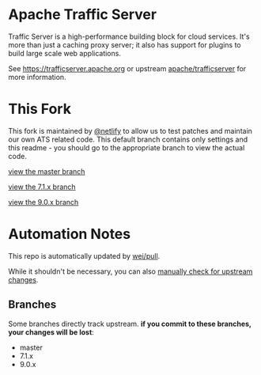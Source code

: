 # Apache Traffic Server
Traffic Server is a high-performance building block for cloud services.  It's more than just a caching proxy server; it also has support for plugins to build large scale web applications.

See https://trafficserver.apache.org or upstream [apache/trafficserver](https://github.com/apache/trafficserver) for more information.

# This Fork
This fork is maintained by [@netlify](https://github.com/netlify) to allow us to test patches and maintain our own ATS related code. This default branch contains only settings and this readme - you should go to the appropriate branch to view the actual code.

[view the master branch](https://github.com/netlify/trafficserver/tree/master)

[view the 7.1.x branch](https://github.com/netlify/trafficserver/tree/7.1.x)

[view the 9.0.x branch](https://github.com/netlify/trafficserver/tree/9.0.x)

# Automation Notes
This repo is automatically updated by [wei/pull](https://github.com/wei/pull).

While it shouldn't be necessary, you can also [manually check for upstream changes](https://pull.git.ci/process/netlify/trafficserver).

## Branches
Some branches directly track upstream. **if you commit to these branches, your changes will be lost**:
* master
* 7.1.x
* 9.0.x
